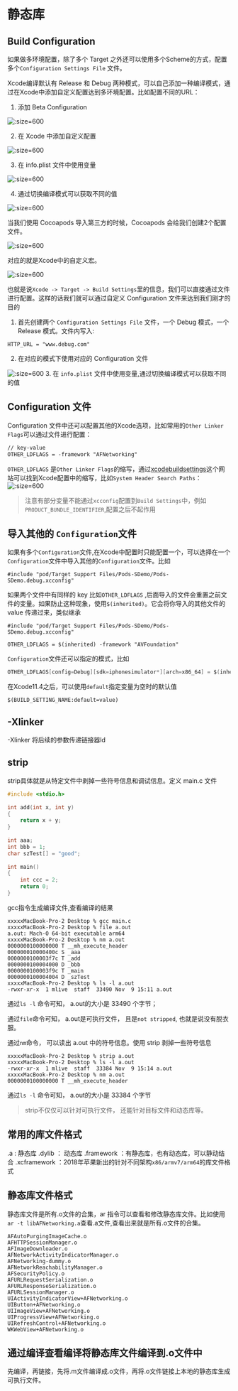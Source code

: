 # 静态库

## Build Configuration
如果做多环境配置，除了多个 Target 之外还可以使用多个Scheme的方式，配置多个`Configuration Settings File` 文件。

Xcode编译默认有 Release 和 Debug 两种模式，可以自己添加一种编译模式，通过在Xcode中添加自定义配置达到多环境配置。比如配置不同的URL：
1. 添加 Beta  Configuration

![](../imgs/sdk/ios_sdk_1.png ':size=600')

2. 在 Xcode 中添加自定义配置

![](../imgs/sdk/ios_sdk_2.png ':size=600')

3. 在 info.plist 文件中使用变量

![](../imgs/sdk/ios_sdk_3.png ':size=600')

4. 通过切换编译模式可以获取不同的值

![](../imgs/sdk/ios_sdk_4.png ':size=600')

当我们使用 Cocoapods 导入第三方的时候，Cocoapods 会给我们创建2个配置文件。

![](../imgs/sdk/ios_sdk_5.png ':size=600')

对应的就是Xcode中的自定义宏。

![](../imgs/sdk/ios_sdk_6.png ':size=600')

也就是说`Xcode -> Target -> Build Settings`里的信息，我们可以直接通过文件进行配置。这样的话我们就可以通过自定义 Configuration 文件来达到我们刚才的目的
1. 首先创建两个 `Configuration Settings File` 文件，一个 Debug 模式，一个 Release 模式。文件内写入:
```
HTTP_URL = "www.debug.com"
```
2. 在对应的模式下使用对应的 Configuration 文件

![](../imgs/sdk/ios_sdk_7.png ':size=600')
3. 在 `info.plist` 文件中使用变量,通过切换编译模式可以获取不同的值

## Configuration 文件

Configuration 文件中还可以配置其他的Xcode选项，比如常用的`Other Linker Flags`可以通过文件进行配置：
```xml
// key-value
OTHER_LDFLAGS = -framework "AFNetworking"
```

`OTHER_LDFLAGS` 是`Other Linker Flags`的缩写，通过[xcodebuildsettings](https://xcodebuildsettings.com/)这个网站可以找到Xcode配置中的缩写，比如`System Header Search Paths`：
![](../imgs/sdk/ios_sdk_8.png ':size=600')

> 注意有部分变量不能通过`xcconfig`配置到`Build Settings`中，例如`PRODUCT_BUNDLE_IDENTIFIER`,配置之后不起作用

## 导入其他的 `Configuration`文件
如果有多个`Configuration`文件,在Xcode中配置时只能配置一个，可以选择在一个`Configuration`文件中导入其他的`Configuration`文件。比如
```
#include "pod/Target Support Files/Pods-SDemo/Pods-SDemo.debug.xcconfig"
```
如果两个文件中有同样的 key 比如`OTHER_LDFLAGS` ,后面导入的文件会重置之前文件的变量。如果防止这种现象，使用`$(inherited)`。它会将你导入的其他文件的 value 传递过来，类似继承
```xcconfig
#include "pod/Target Support Files/Pods-SDemo/Pods-SDemo.debug.xcconfig"

OTHER_LDFLAGS = $(inherited) -framework "AVFoundation"
```

`Configuration`文件还可以指定的模式，比如
```swift
OTHER_LDFLAGS[config=Debug][sdk=iphonesimulator*][arch=x86_64] = $(inherited) -framework "AVFoundation"
```
在Xcode11.4之后，可以使用`default`指定变量为空时的默认值
```
$(BUILD_SETTING_NAME:default=value)
```

##  -Xlinker

-Xlinker 将后续的参数传递链接器ld

## strip
strip具体就是从特定文件中剥掉一些符号信息和调试信息。定义 main.c 文件
```c
#include <stdio.h>
  
int add(int x, int y)
{
    return x + y;
}
  
int aaa;
int bbb = 1;
char szTest[] = "good";
  
int main()
{
    int ccc = 2;
    return 0;
}
```
gcc指令生成编译文件,查看编译的结果
```shell
xxxxxMacBook-Pro-2 Desktop % gcc main.c
xxxxxMacBook-Pro-2 Desktop % file a.out
a.out: Mach-O 64-bit executable arm64
xxxxxMacBook-Pro-2 Desktop % nm a.out   
0000000100000000 T __mh_execute_header
000000010000400c S _aaa
0000000100003f7c T _add
0000000100004000 D _bbb
0000000100003f9c T _main
0000000100004004 D _szTest
xxxxxMacBook-Pro-2 Desktop % ls -l a.out
-rwxr-xr-x  1 mlive  staff  33490 Nov  9 15:11 a.out
```
通过`ls -l` 命令可知， a.out的大小是 33490 个字节；

通过`file`命令可知， a.out是可执行文件， 且是`not stripped`, 也就是说没有脱衣服。

通过`nm`命令， 可以读出 a.out 中的符号信息。使用 strip 剥掉一些符号信息
```
xxxxxMacBook-Pro-2 Desktop % strip a.out
xxxxxMacBook-Pro-2 Desktop % ls -l a.out
-rwxr-xr-x  1 mlive  staff  33384 Nov  9 15:14 a.out
xxxxxMacBook-Pro-2 Desktop % nm a.out
0000000100000000 T __mh_execute_header
```
通过`ls -l` 命令可知， a.out的大小是 33384 个字节

>strip不仅仅可以针对可执行文件， 还能针对目标文件和动态库等。

## 常用的库文件格式
.a : 静态库
.dylib ： 动态库
.framework ：有静态库，也有动态库，可以静动结合
.xcframework ：2018年苹果新出的针对不同架构`x86/armv7/arm64`的库文件格式

## 静态库文件格式
静态库文件是所有.o文件的合集，ar 指令可以查看和修改静态库文件。比如使用`ar -t libAFNetworking.a`查看.a文件,查看出来就是所有.o文件的合集。
```
AFAutoPurgingImageCache.o
AFHTTPSessionManager.o
AFImageDownloader.o
AFNetworkActivityIndicatorManager.o
AFNetworking-dummy.o
AFNetworkReachabilityManager.o
AFSecurityPolicy.o
AFURLRequestSerialization.o
AFURLResponseSerialization.o
AFURLSessionManager.o
UIActivityIndicatorView+AFNetworking.o
UIButton+AFNetworking.o
UIImageView+AFNetworking.o
UIProgressView+AFNetworking.o
UIRefreshControl+AFNetworking.o
WKWebView+AFNetworking.o
```
## 通过编译查看编译将静态库文件编译到.o文件中
先编译，再链接，先将.m文件编译成.o文件，再将.o文件链接上本地的静态库生成可执行文件。